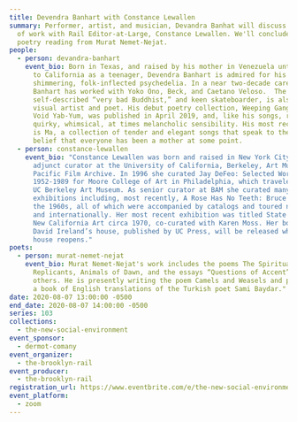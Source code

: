 ```yaml
---
title: Devendra Banhart with Constance Lewallen
summary: Performer, artist, and musician, Devandra Banhat will discuss his body
  of work with Rail Editor-at-Large, Constance Lewallen. We'll conclude with a
  poetry reading from Murat Nemet-Nejat.
people:
  - person: devandra-banhart
    event_bio: Born in Texas, and raised by his mother in Venezuela until returning
      to California as a teenager, Devendra Banhart is admired for his
      shimmering, folk-inflected psychedelia. In a near two-decade career,
      Banhart has worked with Yoko Ono, Beck, and Caetano Veloso.  The
      self-described “very bad Buddhist,” and keen skateboarder, is also a
      visual artist and poet. His debut poetry collection, Weeping Gang Bliss
      Void Yab-Yum, was published in April 2019, and, like his songs, reflects a
      quirky, whimsical, at times melancholic sensibility. His most recent album
      is Ma, a collection of tender and elegant songs that speak to the Buddhist
      belief that everyone has been a mother at some point.
  - person: constance-lewallen
    event_bio: "Constance Lewallen was born and raised in New York City. She is an
      adjunct curator at the University of California, Berkeley, Art Museum and
      Pacific Film Archive. In 1996 she curated Jay DeFeo: Selected Works
      1952-1989 for Moore College of Art in Philadelphia, which traveled to the
      UC Berkeley Art Museum. As senior curator at BAM she curated many major
      exhibitions including, most recently, A Rose Has No Teeth: Bruce Nauman in
      the 1960s, all of which were accompanied by catalogs and toured nationally
      and internationally. Her most recent exhibition was titled State of Mind:
      New California Art circa 1970, co-curated with Karen Moss. Her book on
      David Ireland’s house, published by UC Press, will be released when the
      house reopens."
poets:
  - person: murat-nemet-nejat
    event_bio: Murat Nemet-Nejat's work includes the poems The Spiritual Life of
      Replicants, Animals of Dawn, and the essays “Questions of Accent” among
      others. He is presently writing the poem Camels and Weasels and preparing
      a book of English translations of the Turkish poet Sami Baydar."
date: 2020-08-07 13:00:00 -0500
end_date: 2020-08-07 14:00:00 -0500
series: 103
collections:
  - the-new-social-environment
event_sponsor:
  - dermot-comany
event_organizer:
  - the-brooklyn-rail
event_producer:
  - the-brooklyn-rail
registration_url: https://www.eventbrite.com/e/the-new-social-environment-103-devandra-banhart-tickets-115522357481
event_platform:
  - zoom
---
```

